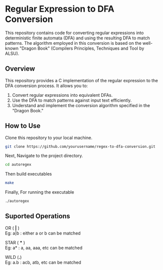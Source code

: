 # Regular Expression to DFA Conversion

This repository contains code for converting regular expressions into deterministic finite automata (DFA) and using the resulting DFA to match patterns. The algorithm employed in this conversion is based on the well-known "Dragon Book" (Compilers Principles, Techniques and Tool by ALSU).

## Overview
This repository provides a C implementation of the regular expression to the DFA conversion process. It allows you to:

1. Convert regular expressions into equivalent DFAs.
2. Use the DFA to match patterns against input text efficiently.
3. Understand and implement the conversion algorithm specified in the "Dragon Book."

## How to Use
Clone this repository to your local machine.
```bash
git clone https://github.com/yourusername/regex-to-dfa-conversion.git
```
Next, Navigate to the project directory.
```bash
cd autoregex
```
Then build executables
```bash
make
```
Finally, For running the executable
```bash
./autoregex
```
## Suported Operations
OR ( **|** )<br>
Eg: a|b : either a or b can be matched

STAR ( **\*** )<br> 
Eg: a* : a, aa, aaa, etc can be matched

WILD (**.**)<br> 
Eg: a.b : acb, atb, etc can be matched


